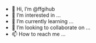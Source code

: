 - 👋 Hi, I’m @ffgihub
- 👀 I’m interested in ...
- 🌱 I’m currently learning ...
- 💞️ I’m looking to collaborate on ...
- 📫 How to reach me ...

<!---
ffgihub/ffgihub is a ✨ special ✨ repository because its `README.md` (this file) appears on your GitHub profile.
You can click the Preview link to take a look at your changes.
--->
